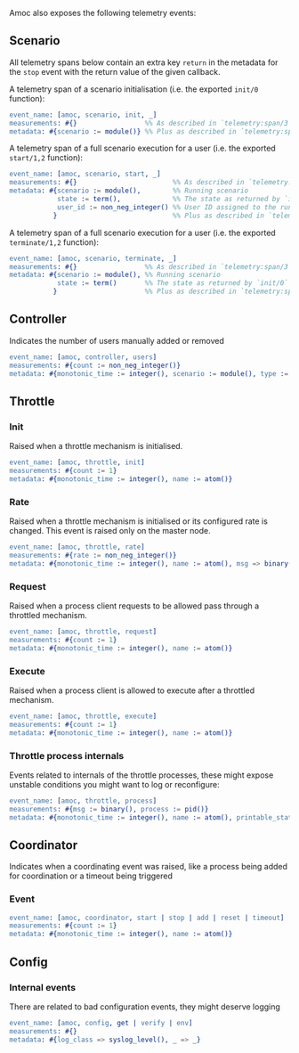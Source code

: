 Amoc also exposes the following telemetry events:

## Scenario

All telemetry spans below contain an extra key `return` in the metadata for the `stop` event with the return value of the given callback.

A telemetry span of a scenario initialisation (i.e. the exported `init/0` function):
```erlang
event_name: [amoc, scenario, init, _]
measurements: #{}                 %% As described in `telemetry:span/3`
metadata: #{scenario := module()} %% Plus as described in `telemetry:span/3`
```

A telemetry span of a full scenario execution for a user (i.e. the exported `start/1,2` function):
```erlang
event_name: [amoc, scenario, start, _]
measurements: #{}                        %% As described in `telemetry:span/3`
metadata: #{scenario := module(),        %% Running scenario
            state := term(),             %% The state as returned by `init/0`
            user_id := non_neg_integer() %% User ID assigned to the running process
           }                             %% Plus as described in `telemetry:span/3`
```

A telemetry span of a full scenario execution for a user (i.e. the exported `terminate/1,2` function):
```erlang
event_name: [amoc, scenario, terminate, _]
measurements: #{}                 %% As described in `telemetry:span/3`
metadata: #{scenario := module(), %% Running scenario
            state := term()       %% The state as returned by `init/0`
           }                      %% Plus as described in `telemetry:span/3`
```

## Controller

Indicates the number of users manually added or removed
```erlang
event_name: [amoc, controller, users]
measurements: #{count := non_neg_integer()}
metadata: #{monotonic_time := integer(), scenario := module(), type := add | remove}
```

## Throttle

### Init

Raised when a throttle mechanism is initialised.
```erlang
event_name: [amoc, throttle, init]
measurements: #{count := 1}
metadata: #{monotonic_time := integer(), name := atom()}
```

### Rate

Raised when a throttle mechanism is initialised or its configured rate is changed.
This event is raised only on the master node.
```erlang
event_name: [amoc, throttle, rate]
measurements: #{rate := non_neg_integer()}
metadata: #{monotonic_time := integer(), name := atom(), msg => binary()}
```

### Request

Raised when a process client requests to be allowed pass through a throttled mechanism.
```erlang
event_name: [amoc, throttle, request]
measurements: #{count := 1}
metadata: #{monotonic_time := integer(), name := atom()}
```

### Execute

Raised when a process client is allowed to execute after a throttled mechanism.
```erlang
event_name: [amoc, throttle, execute]
measurements: #{count := 1}
metadata: #{monotonic_time := integer(), name := atom()}
```

### Throttle process internals

Events related to internals of the throttle processes, these might expose unstable conditions you
might want to log or reconfigure:
```erlang
event_name: [amoc, throttle, process]
measurements: #{msg := binary(), process := pid()}
metadata: #{monotonic_time := integer(), name := atom(), printable_state => map()}
```

## Coordinator

Indicates when a coordinating event was raised, like a process being added for coordination or a timeout being triggered

### Event
```erlang
event_name: [amoc, coordinator, start | stop | add | reset | timeout]
measurements: #{count := 1}
metadata: #{monotonic_time := integer(), name := atom()}
```

## Config

### Internal events
There are related to bad configuration events, they might deserve logging
```erlang
event_name: [amoc, config, get | verify | env]
measurements: #{}
metadata: #{log_class => syslog_level(), _ => _}
```
